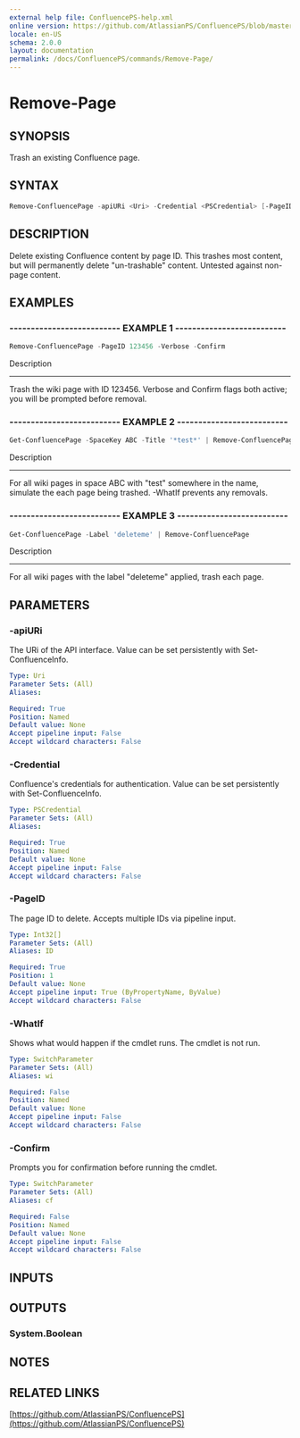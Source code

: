 ```yaml
---
external help file: ConfluencePS-help.xml
online version: https://github.com/AtlassianPS/ConfluencePS/blob/master/docs/commands/Remove-Page.md
locale: en-US
schema: 2.0.0
layout: documentation
permalink: /docs/ConfluencePS/commands/Remove-Page/
---
```


# Remove-Page

## SYNOPSIS
Trash an existing Confluence page.

## SYNTAX

```powershell
Remove-ConfluencePage -apiURi <Uri> -Credential <PSCredential> [-PageID] <Int32[]> [-WhatIf] [-Confirm]
```

## DESCRIPTION
Delete existing Confluence content by page ID.
This trashes most content, but will permanently delete "un-trashable" content.
Untested against non-page content.

## EXAMPLES

### -------------------------- EXAMPLE 1 --------------------------
```powershell
Remove-ConfluencePage -PageID 123456 -Verbose -Confirm
```

Description

-----------

Trash the wiki page with ID 123456.
Verbose and Confirm flags both active; you will be prompted before removal.

### -------------------------- EXAMPLE 2 --------------------------
```powershell
Get-ConfluencePage -SpaceKey ABC -Title '*test*' | Remove-ConfluencePage -WhatIf
```

Description

-----------

For all wiki pages in space ABC with "test" somewhere in the name,
simulate the each page being trashed. -WhatIf prevents any removals.

### -------------------------- EXAMPLE 3 --------------------------
```powershell
Get-ConfluencePage -Label 'deleteme' | Remove-ConfluencePage
```

Description

-----------

For all wiki pages with the label "deleteme" applied, trash each page.

## PARAMETERS

### -apiURi
The URi of the API interface.
Value can be set persistently with Set-ConfluenceInfo.

```yaml
Type: Uri
Parameter Sets: (All)
Aliases:

Required: True
Position: Named
Default value: None
Accept pipeline input: False
Accept wildcard characters: False
```

### -Credential
Confluence's credentials for authentication.
Value can be set persistently with Set-ConfluenceInfo.

```yaml
Type: PSCredential
Parameter Sets: (All)
Aliases:

Required: True
Position: Named
Default value: None
Accept pipeline input: False
Accept wildcard characters: False
```

### -PageID
The page ID to delete.
Accepts multiple IDs via pipeline input.

```yaml
Type: Int32[]
Parameter Sets: (All)
Aliases: ID

Required: True
Position: 1
Default value: None
Accept pipeline input: True (ByPropertyName, ByValue)
Accept wildcard characters: False
```

### -WhatIf
Shows what would happen if the cmdlet runs.
The cmdlet is not run.

```yaml
Type: SwitchParameter
Parameter Sets: (All)
Aliases: wi

Required: False
Position: Named
Default value: None
Accept pipeline input: False
Accept wildcard characters: False
```

### -Confirm
Prompts you for confirmation before running the cmdlet.

```yaml
Type: SwitchParameter
Parameter Sets: (All)
Aliases: cf

Required: False
Position: Named
Default value: None
Accept pipeline input: False
Accept wildcard characters: False
```

## INPUTS

## OUTPUTS

### System.Boolean

## NOTES

## RELATED LINKS

[https://github.com/AtlassianPS/ConfluencePS](https://github.com/AtlassianPS/ConfluencePS)
